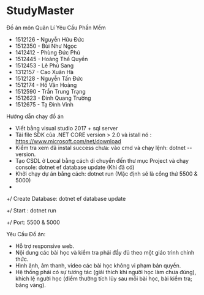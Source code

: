 # StudyMaster

Đồ án môn Quản Lí Yêu Cầu Phần Mềm

+ 1512126	- Nguyễn Hữu Đức
+ 1512350	- Bùi Như Ngọc
+ 1412412	- Phùng Đức Phú
+ 1512445	- Hoàng Thế Quyền
+ 1512453	- Lê Phú Sang
+ 1312157	- Cao Xuân Hà
+ 1512128	- Nguyễn Tấn Đức
+ 1512174	- Hồ Văn Hoàng
+ 1512590	- Trần Trung Trạng
+ 1512623	- Đinh Quang Trường
+ 1512675	- Tạ Đình Vinh

Hướng dẫn chạy đồ án
+ Viết bằng visual studio 2017 + sql server
+ Tải file SDK của .NET CORE version > 2.0 và istall nó : https://www.microsoft.com/net/download
+ Kiểm tra xem đã instal success chưa: vào cmd và chạy lệnh: dotnet --version.
+ Tạo CSDL ở Local bằng cách di chuyển đến thư mục Project và chạy console: dotnet ef database update (Khi đã có)
+ Khởi chạy dự án bằng cách: dotnet run (Mặc định sẽ là cổng thứ 5500 & 5000)
+ 
+/ Create Database: dotnet ef database update

+/ Start : dotnet run

+/ Port: 5500 & 5000

Yêu Cầu Đồ án: 
+ Hỗ trợ responsive web.
+ Nội dung các bài học và kiểm tra phải đầy đủ theo một giáo trình chính thức.
+ Hình ảnh, âm thanh, video các bài học không vi phạm bản quyền.
+ Hệ thống phải có sự tương tác (giải thích khi người học làm chưa đúng), khích lệ người học (điểm thưởng tích lũy sau mỗi bài học, bài kiểm tra; bảng vàng).


